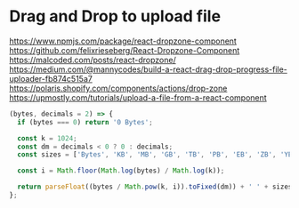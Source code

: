 # Drag and Drop to upload file
https://www.npmjs.com/package/react-dropzone-component
https://github.com/felixrieseberg/React-Dropzone-Component
https://malcoded.com/posts/react-dropzone/
https://medium.com/@mannycodes/build-a-react-drag-drop-progress-file-uploader-fb874c515a7
https://polaris.shopify.com/components/actions/drop-zone
https://upmostly.com/tutorials/upload-a-file-from-a-react-component
```js
(bytes, decimals = 2) => {
  if (bytes === 0) return '0 Bytes';

  const k = 1024;
  const dm = decimals < 0 ? 0 : decimals;
  const sizes = ['Bytes', 'KB', 'MB', 'GB', 'TB', 'PB', 'EB', 'ZB', 'YB'];

  const i = Math.floor(Math.log(bytes) / Math.log(k));

  return parseFloat((bytes / Math.pow(k, i)).toFixed(dm)) + ' ' + sizes[i];
};
```